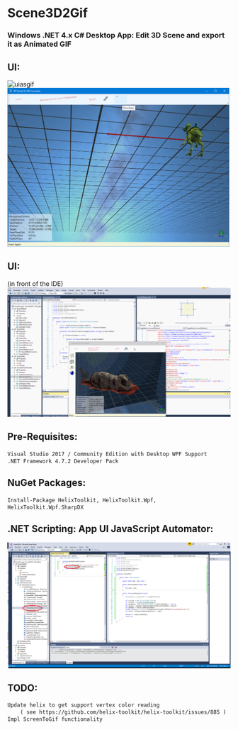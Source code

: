 # Scene3D2Gif
### Windows .NET 4.x C# Desktop App: Edit 3D Scene and export it as Animated GIF

## UI:
![uiasgif](https://raw.githubusercontent.com/privet56/Scene3D2Gif/master/scene3d2gif.gif)
<img src="https://raw.githubusercontent.com/privet56/Scene3D2Gif/master/Scene3D2Gif.v.0.0.3.png" height="358" >

## UI:
(in front of the IDE)
<img src="https://raw.githubusercontent.com/privet56/Scene3D2Gif/master/scene3d2gif_ui_withTools.gif" >

## Pre-Requisites:
	Visual Studio 2017 / Community Edition with Desktop WPF Support
	.NET Framework 4.7.2 Developer Pack

## NuGet Packages:
	Install-Package HelixToolkit, HelixToolkit.Wpf, HelixToolkit.Wpf.SharpDX
	
## .NET Scripting: App UI JavaScript Automator:
![uiauto](https://raw.githubusercontent.com/privet56/Scene3D2Gif/master/Scene3D2Gif_app_js_automator.png)

## TODO:
	Update helix to get support vertex color reading
		( see https://github.com/helix-toolkit/helix-toolkit/issues/885 )
	Impl ScreenToGif functionality

